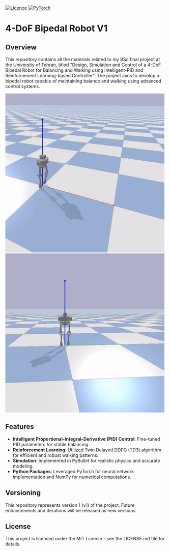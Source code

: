 [![Licence](https://img.shields.io/github/license/Ileriayo/markdown-badges?style=for-the-badge)](./LICENSE)
[![PyTorch](https://img.shields.io/badge/PyTorch-%23EE4C2C.svg?style=for-the-badge&logo=PyTorch&logoColor=white)](https://pytorch.org/)

# 4-DoF Bipedal Robot V1

## Overview
This repository contains all the materials related to my BSc final project at the University of Tehran, titled "Design, Simulation and Control of a 4-DoF Bipedal Robot for Balancing and Walking using intelligent-PID and Reinforcement Learning-based Controller". The project aims to develop a bipedal robot capable of maintaining balance and walking using advanced control systems.

<img src="https://github.com/AEbrazeh/BipedalRobotV1/blob/main/gifs/View1.gif" width="500" height="500"/>
<img src="https://github.com/AEbrazeh/BipedalRobotV1/blob/main/gifs/View2.gif" width="500" height="500"/>

## Features
- **Intelligent Proportional-Integral-Derivative (PID) Control**: Fine-tuned PID parameters for stable balancing.
- **Reinforcement Learning**: Utilized Twin Delayed DDPG (TD3) algorithm for efficient and robust walking patterns.
- **Simulation**: Implemented in PyBullet for realistic physics and accurate modeling.
- **Python Packages**: Leveraged PyTorch for neural network implementation and NumPy for numerical computations.

## Versioning
This repository represents version 1 (v1) of the project. Future enhancements and iterations will be released as new versions.

## License
This project is licensed under the MIT License - see the LICENSE.md file for details.
